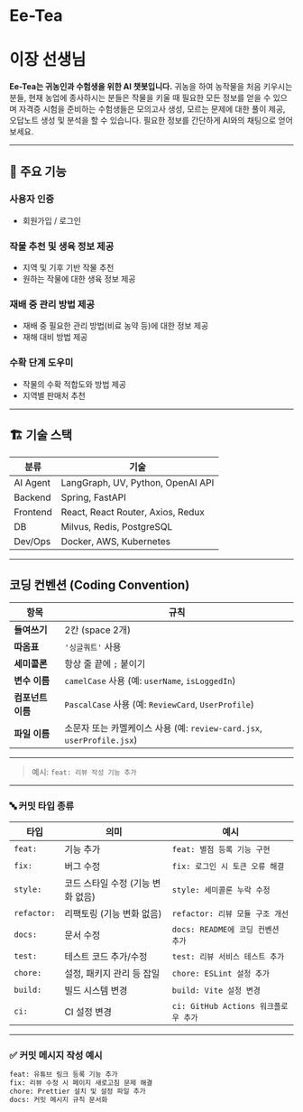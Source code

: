 # Ee-Tea
# 이장 선생님

**Ee-Tea는 귀농인과 수험생을 위한 AI 챗봇입니다.**
  귀농을 하여 농작물을 처음 키우시는 분들, 현재 농업에 종사하시는 분들은 작물을 키울 때 필요한 모든 정보를 얻을 수 있으며
  자격증 시험을 준비하는 수험생들은 모의고사 생성, 모르는 문제에 대한 풀이 제공, 오답노트 생성 및 분석을 할 수 있습니다.
  필요한 정보를 간단하게 AI와의 채팅으로 얻어보세요.

---

## 🧩 주요 기능

### 사용자 인증
- 회원가입 / 로그인

### 작물 추천 및 생육 정보 제공
- 지역 및 기후 기반 작물 추천
- 원하는 작물에 대한 생육 정보 제공

### 재배 중 관리 방법 제공
- 재배 중 필요한 관리 방법(비료 농약 등)에 대한 정보 제공
- 재해 대비 방법 제공

### 수확 단계 도우미
- 작물의 수확 적합도와 방법 제공
- 지역별 판매처 추천



---

## 🏗️ 기술 스택

| 분류 | 기술 |
|------|------|
| AI Agent | LangGraph, UV, Python, OpenAI API |
| Backend | Spring, FastAPI |
| Frontend | React, React Router, Axios, Redux |
| DB | Milvus, Redis, PostgreSQL |
| Dev/Ops | Docker, AWS, Kubernetes |


---

##  코딩 컨벤션 (Coding Convention)

| 항목 | 규칙 |
|------|------|
| **들여쓰기** | 2칸 (space 2개) |
| **따옴표** | `'싱글쿼트'` 사용 |
| **세미콜론** | 항상 줄 끝에 `;` 붙이기 |
| **변수 이름** | `camelCase` 사용 (예: `userName`, `isLoggedIn`) |
| **컴포넌트 이름** | `PascalCase` 사용 (예: `ReviewCard`, `UserProfile`) |
| **파일 이름** | 소문자 또는 카멜케이스 사용 (예: `review-card.jsx`, `userProfile.jsx`) |

---


> 예시: `feat: 리뷰 작성 기능 추가`

---

### 🔤 커밋 타입 종류

| 타입 | 의미 | 예시 |
|------|------|------|
| `feat:` | 기능 추가 | `feat: 별점 등록 기능 구현` |
| `fix:` | 버그 수정 | `fix: 로그인 시 토큰 오류 해결` |
| `style:` | 코드 스타일 수정 (기능 변화 없음) | `style: 세미콜론 누락 수정` |
| `refactor:` | 리팩토링 (기능 변화 없음) | `refactor: 리뷰 모듈 구조 개선` |
| `docs:` | 문서 수정 | `docs: README에 코딩 컨벤션 추가` |
| `test:` | 테스트 코드 추가/수정 | `test: 리뷰 서비스 테스트 추가` |
| `chore:` | 설정, 패키지 관리 등 잡일 | `chore: ESLint 설정 추가` |
| `build:` | 빌드 시스템 변경 | `build: Vite 설정 변경` |
| `ci:` | CI 설정 변경 | `ci: GitHub Actions 워크플로우 추가` |

---

### ✅ 커밋 메시지 작성 예시

```bash
feat: 유튜브 링크 등록 기능 추가
fix: 리뷰 수정 시 페이지 새로고침 문제 해결
chore: Prettier 설치 및 설정 파일 추가
docs: 커밋 메시지 규칙 문서화

